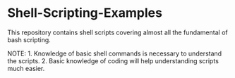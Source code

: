 # Shell-Scripting-Examples
This repository contains shell scripts covering almost all the fundamental of bash scripting.

NOTE: 1. Knowledge of basic shell commands is necessary to understand the scripts.
      2. Basic knowledge of coding will help understanding scripts much easier.
